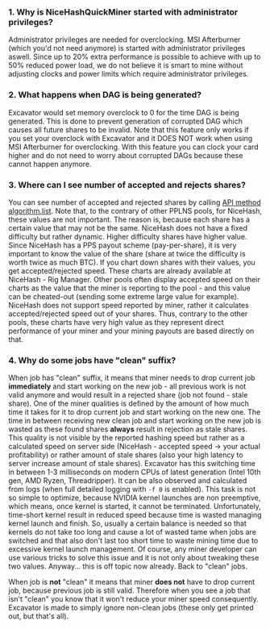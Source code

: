 ### 1. Why is NiceHashQuickMiner started with administrator privileges?

Administrator privileges are needed for overclocking. MSI Afterburner (which you'd not need anymore) is started with administrator privileges aswell. Since up to 20% extra performance is possible to achieve with up to 50% reduced power load, we do not believe it is smart to mine without adjusting clocks and power limits which require administrator privileges.

### 2. What happens when DAG is being generated?

Excavator would set memory overclock to 0 for the time DAG is being generated. This is done to prevent generation of corrupted DAG which causes all future shares to be invalid. Note that this feature only works if you set your overclock with Excavator and it DOES NOT work when using MSI Afterburner for overclocking. With this feature you can clock your card higher and do not need to worry about corrupted DAGs because these cannot happen anymore.

### 3. Where can I see number of accepted and rejects shares?

You can see number of accepted and rejected shares by calling [API method algorithm.list](https://github.com/nicehash/excavator/tree/master/api#algorithm-list). Note that, to the contrary of other PPLNS pools, for NiceHash, these values are not important. The reason is, because each share has a certain value that may not be the same. NiceHash does not have a fixed difficulty but rather dynamic. Higher difficulty shares have higher value. Since NiceHash has a PPS payout scheme (pay-per-share), it is very important to know the value of the share (share at twice the difficulty is worth twice as much BTC). If you chart down shares with their values, you get accepted/rejected speed. These charts are already available at NiceHash - Rig Manager. Other pools often display accepted speed on their charts as the value that the miner is reporting to the pool - and this value can be cheated-out (sending some extreme large value for example). NiceHash does not support speed reported by miner, rather it calculates accepted/rejected speed out of your shares. Thus, contrary to the other pools, these charts have very high value as they represent direct performance of your miner and your mining payouts are based directly on that.

### 4. Why do some jobs have "clean" suffix?

When job has "clean" suffix, it means that miner needs to drop current job **immediately** and start working on the new job - all previous work is not valid anymore and would result in a rejected share (job not found - stale share). One of the miner qualities is defined by the amount of how much time it takes for it to drop current job and start working on the new one. The time in between receiving new clean job and start working on the new job is wasted as these found shares **always** result in rejection as stale shares. This quality is not visible by the reported hashing speed but rather as a calculated speed on server side (NiceHash - accepted speed -> your actual profitability) or rather amount of stale shares (also your high latency to server increase amount of stale shares). Excavator has this switching time in between 1-3 milliseconds on modern CPUs of latest generation (Intel 10th gen, AMD Ryzen, Threadripper). It can be also observed and calculated from logs (when full detailed logging with `-f 0` is enabled). This task is not so simple to optimize, because NVIDIA kernel launches are non preemptive, which means, once kernel is started, it cannot be terminated. Unfortunately, time-short kernel result in reduced speed because time is wasted managing kernel launch and finish. So, usually a certain balance is needed so that kernels do not take too long and cause a lot of wasted tame when jobs are switched and that also don't last too short time to waste mining time due to excessive kernel launch management. Of course, any miner developer can use various tricks to solve this issue and it is not only about tweaking these two values. Anyway... this is off topic now already. Back to "clean" jobs.

When job is **not** "clean" it means that miner **does not** have to drop current job, because previous job is still valid. Therefore when you see a job that isn't "clean" you know that it won't reduce your miner speed consequently. Excavator is made to simply ignore non-clean jobs (these only get printed out, but that's all).
